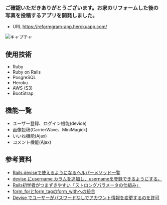 
### ご確認いただきありがとうございます。お家のリフォームした後の写真を投稿するアプリを開発しました。
- URL https://reformgram-app.herokuapp.com/

![キャプチャ](https://user-images.githubusercontent.com/72890669/123565757-dfb56380-d7f8-11eb-90cb-e31176c73b0e.PNG)

## 使用技術
- Ruby
- Ruby on Rails 
- PosgreSQL
- Heroku
- AWS (S3)
- BootStrap

## 機能一覧
- ユーザー登録、ログイン機能(device)
- 画像投稿(CarrierWave、MiniMagick)
- いいね機能(Ajax)
- コメント機能(Ajax)

## 参考資料
- [Rails deviseで使えるようになるヘルパーメソッド一覧](https://qiita.com/tobita0000/items/866de191635e6d74e392)
- [devise にusername カラムを追加し、usernameを登録できるようにする。](https://qiita.com/yasuno0327/items/ff17ddb6a4167fc6b471)
- [Rails初学者がつまずきやすい「ストロングパラメータの仕組み」](https://www.transnet.ne.jp/2016/05/18/rails%E5%88%9D%E5%AD%A6%E8%80%85%E3%82%B9%E3%83%88%E3%83%AD%E3%83%B3%E3%82%B0%E3%83%91%E3%83%A9%E3%83%A1%E3%83%BC%E3%82%BF%E3%83%BCcolnr/)
- [form_forとform_tagのform_withへの統合](https://railsguides.jp/5_1_release_notes.html#form-for%E3%81%A8form-tag%E3%81%AEform-with%E3%81%B8%E3%81%AE%E7%B5%B1%E5%90%88)
- [Devise でユーザーがパスワードなしでアカウント情報を変更するのを許可
](https://easyramble.com/user-account-update-without-password-on-devise.html)

